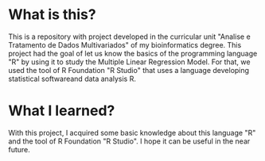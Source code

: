 # What is this? 
This is a repository with  project developed in the curricular unit "Analise e Tratamento de Dados Multivariados" 
of my bioinformatics degree.
This project had the goal of let us know the basics of the programming language "R" by using it to study the
Multiple Linear Regression Model.
For that, we used the tool of R Foundation "R Studio" that uses a language developing statistical softwareand 
data analysis R.

# What I learned?
With this project, I acquired some basic knowledge about this language "R" and the tool of R Foundation "R Studio".
I hope it can be useful in the near future.
